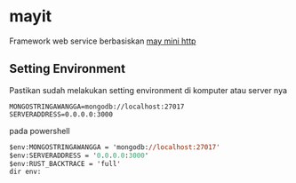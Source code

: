 # mayit
Framework web service berbasiskan [may mini http](https://github.com/Xudong-Huang/may_minihttp)

## Setting Environment

Pastikan sudah melakukan setting environment di komputer atau server nya

```env
MONGOSTRINGAWANGGA=mongodb://localhost:27017
SERVERADDRESS=0.0.0.0:3000
```
pada powershell
```ps
$env:MONGOSTRINGAWANGGA = 'mongodb://localhost:27017'
$env:SERVERADDRESS = '0.0.0.0:3000'
$env:RUST_BACKTRACE = 'full'
dir env:
```